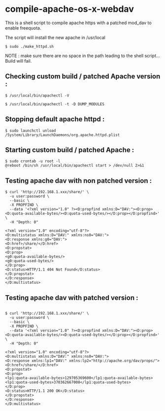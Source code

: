 # compile-apache-os-x-webdav
This is a shell script to compile apache https with a patched mod_dav to enable freequota.

The script will install the new apache in /usr/local


```
$ sudo ./make_httpd.sh
```


NOTE : make sure there are no space in the path leading to the shell script... Build will fail.


## Checking custom build / patched Apache version : 

```
$ /usr/local/bin/apachectl -V
```



```
$ /usr/local/bin/apachectl -t -D DUMP_MODULES
```


## Stopping default apache httpd :


```
$ sudo launchctl unload /System/Library/LaunchDaemons/org.apache.httpd.plist
```


## Starting custom build / patched Apache :


```
$ sudo crontab -u root -l
@reboot /bin/sh /usr/local/bin/apachectl start > /dev/null 2>&1
```


## Testing apache dav with non patched version :
  
```
$ curl 'http://192.168.1.xxx/share/' \
  -u user:password \
  --basic \
  -X PROPFIND \
  --data '<?xml version="1.0" ?><D:propfind xmlns:D="DAV:"><D:prop><D:quota-available-bytes/><D:quota-used-bytes/></D:prop></D:propfind>' \
  -H "Depth: 0"

<?xml version="1.0" encoding="utf-8"?>
<D:multistatus xmlns:D="DAV:" xmlns:ns0="DAV:">
<D:response xmlns:g0="DAV:">
<D:href>/share/</D:href>
<D:propstat>
<D:prop>
<g0:quota-available-bytes/>
<g0:quota-used-bytes/>
</D:prop>
<D:status>HTTP/1.1 404 Not Found</D:status>
</D:propstat>
</D:response>
</D:multistatus>
```

## Testing apache dav with patched version :

```

$ curl 'http://192.168.1.xxx/share/' \
  -u user:password \
  --basic \
  -X PROPFIND \
  --data '<?xml version="1.0" ?><D:propfind xmlns:D="DAV:"><D:prop><D:quota-available-bytes/><D:quota-used-bytes/></D:prop></D:propfind>' \
  -H "Depth: 0"

<?xml version="1.0" encoding="utf-8"?>
<D:multistatus xmlns:D="DAV:" xmlns:ns0="DAV:">
<D:response xmlns:lp1="DAV:" xmlns:lp2="http://apache.org/dav/props/">
<D:href>/share/</D:href>
<D:propstat>
<D:prop>
<lp1:quota-available-bytes>129705369600</lp1:quota-available-bytes>
<lp1:quota-used-bytes>370362667008</lp1:quota-used-bytes>
</D:prop>
<D:status>HTTP/1.1 200 OK</D:status>
</D:propstat>
</D:response>
</D:multistatus>
```



